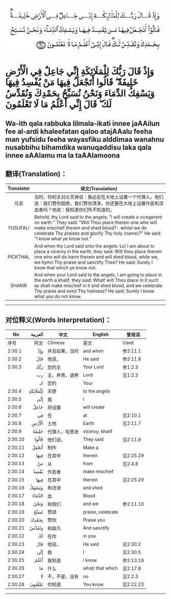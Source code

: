 ![002:030](images/002_030.gif)

#  وَإِذْ قَالَ رَبُّكَ لِلْمَلَائِكَةِ إِنِّي جَاعِلٌ فِي الْأَرْضِ خَلِيفَةً ۖ قَالُوا أَتَجْعَلُ فِيهَا مَنْ يُفْسِدُ فِيهَا وَيَسْفِكُ الدِّمَاءَ وَنَحْنُ نُسَبِّحُ بِحَمْدِكَ وَنُقَدِّسُ لَكَ ۖ قَالَ إِنِّي أَعْلَمُ مَا لَا تَعْلَمُونَ 

## Wa-ith qala rabbuka lilmala-ikati innee jaAAilun fee al-ardi khaleefatan qaloo atajAAalu feeha man yufsidu feeha wayasfiku alddimaa wanahnu nusabbihu bihamdika wanuqaddisu laka qala innee aAAlamu ma la taAAlamoona

## 翻译(Translation)：

| Translator | 译文(Translation)                                            |
|:----------:| ------------------------------------------------------------ |
| 马坚       | 当时，你的主对众天神说：我必定在大地上设置一个代理人。他们说：我们赞你超绝，我们赞你清净，你还要在大地上设置作恶和流血者吗？他说：我知道你们所不知道的。 |
| YUSUFALI   | Behold, thy Lord said to the angels: "I will create a vicegerent on earth." They said: "Wilt Thou place therein one who will make mischief therein and shed blood?- whilst we do celebrate Thy praises and glorify Thy holy (name)?" He said: "I know what ye know not." |
| PICKTHAL   | And when thy Lord said unto the angels: Lo! I am about to place a viceroy in the earth, they said: Wilt thou place therein one who will do harm therein and will shed blood, while we, we hymn Thy praise and sanctify Thee? He said: Surely I know that which ye know not. |
| SHAKIR     | And when your Lord said to the angels, I am going to place in the earth a khalif, they said: What! wilt Thou place in it such as shall make mischief in it and shed blood, and we celebrate Thy praise and extol Thy holiness? He said: Surely I know what you do not know. |

---

## 对位释义(Words Interpretation)：

| No      |  العربية | 中文           | English           | 曾用词    |
| ------- | -------: | -------------- | ----------------- | --------- |
| 序号    |     阿文 | Chinese        | 英文              | Used      |
| 2:30.1  |      وَإِذْ | 并且如果，当时 | and when          | 参2:11.1  |
| 2:30.2  |      قَالَ | 他说，         | He said           | 参2:11.8  |
| 2:30.3  |      رَبُّكَ | 您的主         | Your Lord         | 参1:2.3   |
|         |       رب | 主，养育，调养 | Lord              | 见1:2.3   |
|         |        ك | 您的           | Your              |           |
| 2:30.4  | لِلْمَلَائِكَةِ | 天使           | to the angels     |           |
| 2:30.5  |      إِنِّي | 我             | I                 |           |
| 2:30.6  |     جَاعِلٌ | 将设置         | will create       |           |
| 2:30.7  |       فِي | 在             | at                | 见2:10.1  |
| 2:30.8  |    الْأَرْضِ | 土地           | Earth             | 见2:11.7  |
| 2:30.9  |    خَلِيفَةً | 代理人，哈里发 | viceroy, khalif   |           |
| 2:30.10 |    قَالُوا | 他们说，       | They said         | 见2:11.8  |
| 2:30.11 |    أَتَجْعَلُ | 制作           | Make a            |           |
| 2:30.12 |     فِيهَا | 在其中         | therein           | 见2:25.29 |
| 2:30.13 |       مَنْ | 从             | from              | 见2:4.8   |
| 2:30.14 |     يُفْسِدُ | 作恶者         | make mischief     |           |
| 2:30.15 |     فِيهَا | 在其中         | therein           | 见2:25.29 |
| 2:30.16 |    وَيَسْفِكُ | 和流淌         | and shed          |           |
| 2:30.17 |   الدِّمَاءَ | 血             | Blood             |           |
| 2:30.18 |     وَنَحْنُ | 和我们         | and we            | 参2:11.10 |
| 2:30.19 |     نُسَبِّحُ | 赞颂           | praise, celebrate |           |
| 2:30.20 |    بِحَمْدِكَ | 赞你           | Praise you        |           |
| 2:30.21 |    وَنُقَدِّسُ | 和超凡         | And sanctify      |           |
| 2:30.22 |       لَكَ | 在你           | in you            |           |
| 2:30.23 |      قَالَ | 他说，         | He said           | 见2:30.2  |
| 2:30.24 |      إِنِّي | 我             | I                 | 见2:30.5  |
| 2:30.25 |     أَعْلَمُ | 我知道         | I know            | 参2:13.19 |
| 2:30.26 |       مَا | 什么           | what/ that which  | 见2:17.8  |
| 2:30.27 |       لَا | 不，不是，没有 | no                | 见2:2.3   |
| 2:30.28 |   تَعْلَمُونَ | 你知道         | You know          | 见2:22.23 |

---
